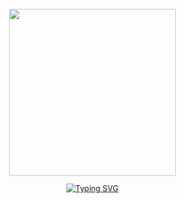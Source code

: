 <p align="center">
  <img src="https://media1.tenor.com/m/Ji_EAW5ZvdMAAAAd/hatsune-miku-hi.gif" width="300"/>
  <br>
</p>

<p align="center">
  <a href="https://git.io/typing-svg">
    <img src="https://readme-typing-svg.demolab.com?font=Source+Sans+3&size=25&pause=1000&color=F7F7F7&width=435&lines=DOOT+DOOT+(6+7)" alt="Typing SVG" />
  </a>
</p>
